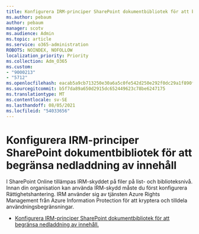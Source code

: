 ```yaml
---
title: Konfigurera IRM-principer SharePoint dokumentbibliotek för att begränsa nedladdning av innehåll
ms.author: pebaum
author: pebaum
manager: scotv
ms.audience: Admin
ms.topic: article
ms.service: o365-administration
ROBOTS: NOINDEX, NOFOLLOW
localization_priority: Priority
ms.collection: Adm_O365
ms.custom:
- "9000213"
- "5712"
ms.openlocfilehash: eacab5a9cb713250e30a6a5c0fe542d250e292f0dc29a1f890f9cf7c7fb8344c
ms.sourcegitcommit: b5f7da89a650d2915dc652449623c78be6247175
ms.translationtype: MT
ms.contentlocale: sv-SE
ms.lasthandoff: 08/05/2021
ms.locfileid: "54033656"
---
```

# <a name="configure-irm-policies-on-sharepoint-document-libraries-to-limit-download-of-content"></a>Konfigurera IRM-principer SharePoint dokumentbibliotek för att begränsa nedladdning av innehåll

I SharePoint Online tillämpas IRM-skyddet på filer på list- och biblioteksnivå. Innan din organisation kan använda IRM-skydd måste du först konfigurera Rättighetshantering. IRM använder sig av tjänsten Azure Rights Management från Azure Information Protection för att kryptera och tilldela användningsbegränsningar.

- [Konfigurera IRM-principer SharePoint dokumentbibliotek för att begränsa nedladdning av innehåll.](https://docs.microsoft.com/microsoft-365/compliance/set-up-irm-in-sp-admin-center)

